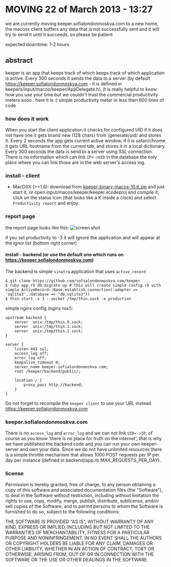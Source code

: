 # MOVING 22 of March 2013 - 13:27
we are currently moving keeper.sofialondonmoskva.com to a new home, the macosx client buffers any data that is not successfully sent and it will try to send it until it succeeds, so please be patient

expected downtime: 1-2 hours

## abstract
keeper is an app that keeps track of which keeps track of which application is active. Every 300 seconds it sends the data to a server (by default https://keeper.sofialondonmoskva.com - it is defined in keepers/input/macos/keeper/AppDelegate.h). It is really helpful to know how you use your time but we couldn't trust the commercial productivity meters sooo.. here it is :) simple productivity meter in less then 600 lines of code

### how does it work
When you start the client application it checks for configured UID if it does not have one it gets brand new (128 chars) from /generate/uid/ and stores it.
Every 2 seconds the app gets current active window, if it is safari/chrome it gets URL hostname from the current tab, and stores it in a local dictionary. Every 300 seconds the data is send to a server using SSL connection. There is no information which can link `IP<->UID` in the database the only place where you can link those are in the web server's access log.

### install - client

* MacOSX (>=1.6): download from [keeper-binary-macos-10.6.zip](https://github.com/sofialondonmoskva/keeper/raw/master/input/macos/keeper/keeper-binary-macos-10.6.zip) and just start it, or open input/macos/keeper/keeper.xcodeproj and compile it, click on the status icon (that looks like a K inside a clock) and select `Productivity report` and enjoy.

### report page

the report page looks like this:
![screen shot](https://raw.github.com/sofialondonmoskva/keeper/master/screen.png "screen shot")

if you set productivity to -3 it will ignore the application and will appear at the ignor list (bottom right corner)

#### install - backend (or use the default one which runs on https://keeper.sofialondonmoskva.com)

The backend is simple `sinatra` application that uses `active_record`
```
$ git clone https://github.com/sofialondonmoskva.com/keeper
$ ruby app.rb db:migrate up # this will create simple config.rb with simple ActiveRecord::Base.establish_connection(:adapter => 'sqlite3',:database => "db.sqlite3"))
$ thin start -s 3 --socket /tmp/thin.sock -e production 
```

simple nginx config (nginx rox!):

```
upstream backend {
	server	unix:/tmp/thin.0.sock;
	server	unix:/tmp/thin.1.sock;
	server	unix:/tmp/thin.2.sock;
}

server {
    listen 443 ssl;
    access_log off;
    error_log off;
    keepalive_timeout 0;
    server_name keeper.sofialondonmoskva.com;
    root /keeper/backend/public/;

	location / {
		proxy_pass http://backend;
	}
}
```
Do not forget to recompile the `keeper client` to use your URL instead https://keeper.sofialondonmoskva.com

### keeper.sofialondonmoskva.com
There is no `access_log` and `error_log` and we can not link `UID<->IP`, of course as you know 'there is no place for truth on the internet', that is why we have published the backend code and you can run your own keeper-server and own your data. Since we do not have unlimited resources there is a simple throttle mechanism that allows 1000 POST requests per IP per day per instance (defined in backend/app.rb MAX_REQUESTS_PER_DAY).

### license
Permission is hereby granted, free of charge, to any person obtaining a copy of this software and associated documentation files (the "Software"), to deal in the Software without restriction, including without limitation the rights to use, copy, modify, merge, publish, distribute, sublicense, and/or sell copies of the Software, and to permit persons to whom the Software is furnished to do so, subject to the following conditions:

THE SOFTWARE IS PROVIDED "AS IS", WITHOUT WARRANTY OF ANY KIND, EXPRESS OR IMPLIED, INCLUDING BUT NOT LIMITED TO THE WARRANTIES OF MERCHANTABILITY, FITNESS FOR A PARTICULAR PURPOSE AND NONINFRINGEMENT. IN NO EVENT SHALL THE AUTHORS OR COPYRIGHT HOLDERS BE LIABLE FOR ANY CLAIM, DAMAGES OR OTHER LIABILITY, WHETHER IN AN ACTION OF CONTRACT, TORT OR OTHERWISE, ARISING FROM, OUT OF OR IN CONNECTION WITH THE SOFTWARE OR THE USE OR OTHER DEALINGS IN THE SOFTWARE.
